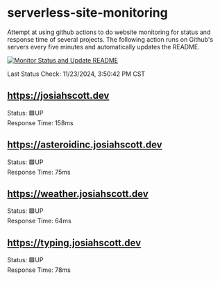 # serverless-site-monitoring
Attempt at using github actions to do website monitoring for status and response time of several projects. The following action runs on Github's servers every five minutes and automatically updates the README.  

[![Monitor Status and Update README](https://github.com/JosiahSco/serverless-site-monitoring/actions/workflows/monitor.yaml/badge.svg)](https://github.com/JosiahSco/serverless-site-monitoring/actions/workflows/monitor.yaml)

Last Status Check: 11/23/2024, 3:50:42 PM CST

## https://josiahscott.dev
Status: 🟩UP  
Response Time: 158ms

## https://asteroidinc.josiahscott.dev
Status: 🟩UP  
Response Time: 75ms

## https://weather.josiahscott.dev
Status: 🟩UP  
Response Time: 64ms

## https://typing.josiahscott.dev
Status: 🟩UP  
Response Time: 78ms

